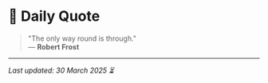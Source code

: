 # 📜 Daily Quote

> "The only way round is through."  
> — **Robert Frost**

---

_Last updated: 30 March 2025 ⏳_
